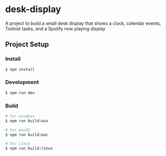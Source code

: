 # desk-display

A project to build a small desk display that shows a clock, calendar events, Todoist tasks, and a Spotify now playing display

## Project Setup

### Install

```bash
$ npm install
```

### Development

```bash
$ npm run dev
```

### Build

```bash
# For windows
$ npm run build:win

# For macOS
$ npm run build:mac

# For Linux
$ npm run build:linux
```
